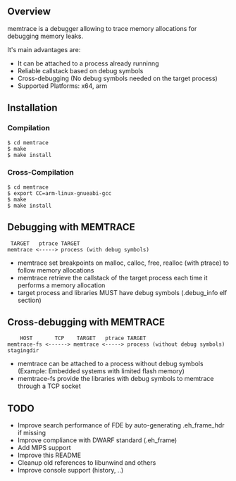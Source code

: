 
## Overview
memtrace is a debugger allowing to trace memory allocations for debugging memory leaks.

It's main advantages are:
- It can be attached to a process already runninng
- Reliable callstack based on debug symbols
- Cross-debugging (No debug symbols needed on the target process)
- Supported Platforms: x64, arm

## Installation
### Compilation
```
$ cd memtrace
$ make
$ make install
```
### Cross-Compilation
```
$ cd memtrace
$ export CC=arm-linux-gnueabi-gcc
$ make
$ make install
```

## Debugging with MEMTRACE
```
 TARGET   ptrace TARGET
memtrace <-----> process (with debug symbols)
```

- memtrace set breakpoints on malloc, calloc, free, realloc (with ptrace) to follow memory allocations
- memtrace retrieve the callstack of the target process each time it performs a memory allocation
- target process and libraries MUST have debug symbols (.debug_info elf section)

## Cross-debugging with MEMTRACE
```
    HOST       TCP    TARGET   ptrace TARGET
memtrace-fs <------> memtrace <-----> process (without debug symbols)
stagingdir
```

- memtrace can be attached to a process without debug symbols (Example: Embedded systems with limited flash memory)
- memtrace-fs provide the libraries with debug symbols to memtrace through a TCP socket

## TODO
- Improve search performance of FDE by auto-generating .eh_frame_hdr if missing
- Improve compliance with DWARF standard (.eh_frame)
- Add MIPS support
- Improve this README
- Cleanup old references to libunwind and others
- Improve console support (history, ..)
